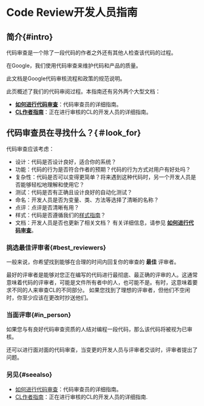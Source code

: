 # Code Review开发人员指南


## 简介{#intro}
代码审查是一个除了一段代码的作者之外还有其他人检查该代码的过程。

在Google，我们使用代码审查来维护代码和产品的质量。

此文档是Google代码审核流程和政策的规范说明。

此页概述了我们的代码审阅过程。本指南还有另外两个大型文档：

- **[如何进行代码审查](reviewer/)**：代码审查员的详细指南。
- **[CL作者指南](developer/)**：正在进行审核的CL的开发人员的详细指南。


## 代码审查员在寻找什么？{＃look_for}
代码审查应该考虑：

- 设计：代码是否设计良好，适合你的系统？
- 功能：代码的行为是否符合作者的预期？代码的行为方式对用户有好处吗？
- 复杂性：代码是否可以变得更简单？将来遇到这种代码时，另一个开发人员是否能够轻松地理解和使用它？
- 测试：代码是否有正确且设计良好的自动化测试？
- 命名：开发人员是否为变量、类、方法等选择了清晰的名称？
- 点评：点评是否清晰有用？
- 样式：代码是否遵循我们的[样式指南](http://google.github.io/styleguide/)？
- 文档：开发人员是否也更新了相关文档？
有关详细信息，请参见 **[如何进行代码审查](reviewer/)**。

### 挑选最佳评审者{#best_reviewers}
一般来说，你希望找到能够在合理的时间内回复你的审查的 **最佳** 评审者。

最好的评审者是能够对您正在编写的代码进行最彻底、最正确的评审的人。这通常意味着代码的评审者，可能是文件所有者中的人，也可能不是。有时，这意味着要求不同的人来审查CL的不同部分。
如果您找到了理想的评审者，但他们不空闲时，你至少应该在更改时抄送他们。

### 当面评审{#in_person}
如果您与有良好代码审查资质的人结对编程一段代码，那么该代码将被视为已审核。

还可以进行面对面的代码审查，当变更的开发人员与评审者交谈时，评审者提出了问题。

### 另见{#seealso}
- [如何进行代码审查](reviewer/)：代码审查员的详细指南。
- [CL作者指南](developer/)：正在进行审核的CL的开发人员的详细指南.
